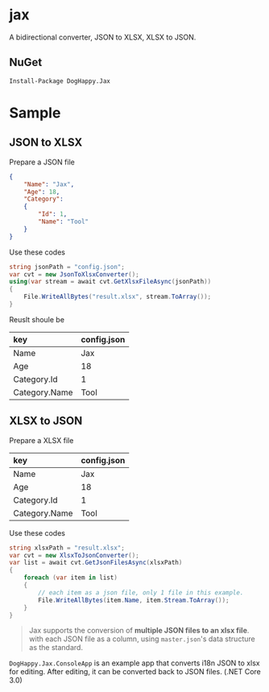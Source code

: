 # jax
A bidirectional converter, JSON to XLSX, XLSX to JSON.

## NuGet
```
Install-Package DogHappy.Jax
```

# Sample

## JSON to XLSX

Prepare a JSON file

```json
{
    "Name": "Jax",
    "Age": 18,
    "Category":
    {
        "Id": 1,
        "Name": "Tool"
    }
}
```

Use these codes

```cs
string jsonPath = "config.json";
var cvt = new JsonToXlsxConverter();
using(var stream = await cvt.GetXlsxFileAsync(jsonPath))
{
    File.WriteAllBytes("result.xlsx", stream.ToArray());
}
```

Reuslt shoule be

| key | config.json |
| :- | :- |
| Name | Jax |
| Age | 18 |
| Category.Id | 1 |
| Category.Name | Tool |

## XLSX to JSON

Prepare a XLSX file

| key | config.json |
| :- | :- |
| Name | Jax |
| Age | 18 |
| Category.Id | 1 |
| Category.Name | Tool |

Use these codes

```cs
string xlsxPath = "result.xlsx";
var cvt = new XlsxToJsonConverter();
var list = await cvt.GetJsonFilesAsync(xlsxPath)
{
    foreach (var item in list)
    {
        // each item as a json file, only 1 file in this example.
        File.WriteAllBytes(item.Name, item.Stream.ToArray());
    }
}
```

> Jax supports the conversion of **multiple JSON files to an xlsx file**. with each JSON file as a column, using `master.json`'s data structure as the standard.

`DogHappy.Jax.ConsoleApp` is an example app that converts i18n JSON to xlsx for editing. After editing, it can be converted back to JSON files. (.NET Core 3.0)
